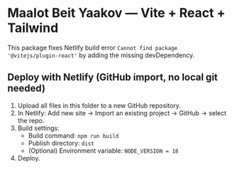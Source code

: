
# Maalot Beit Yaakov — Vite + React + Tailwind

This package fixes Netlify build error `Cannot find package '@vitejs/plugin-react'` by adding the missing devDependency.

## Deploy with Netlify (GitHub import, no local git needed)
1. Upload all files in this folder to a new GitHub repository.
2. In Netlify: Add new site → Import an existing project → GitHub → select the repo.
3. Build settings:
   - Build command: `npm run build`
   - Publish directory: `dist`
   - (Optional) Environment variable: `NODE_VERSION = 18`
4. Deploy.


